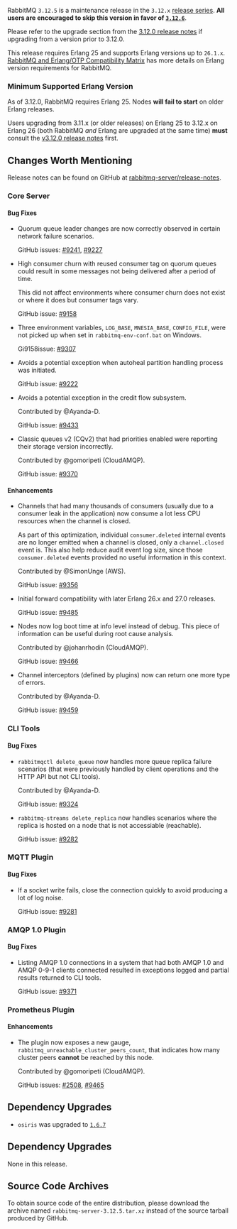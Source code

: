 RabbitMQ `3.12.5` is a maintenance release in the `3.12.x` [release series](https://www.rabbitmq.com/versions.html).
**All users are encouraged to skip this version in favor of [`3.12.6`](https://github.com/rabbitmq/rabbitmq-server/releases/tag/v3.12.6)**.

Please refer to the upgrade section from the [3.12.0 release notes](https://github.com/rabbitmq/rabbitmq-server/releases/tag/v3.12.0)
if upgrading from a version prior to 3.12.0.

This release requires Erlang 25 and supports Erlang versions up to `26.1.x`.
[RabbitMQ and Erlang/OTP Compatibility Matrix](https://www.rabbitmq.com/which-erlang.html) has more details on
Erlang version requirements for RabbitMQ.


### Minimum Supported Erlang Version

As of 3.12.0, RabbitMQ requires Erlang 25. Nodes **will fail to start** on older Erlang releases.

Users upgrading from 3.11.x (or older releases) on Erlang 25 to 3.12.x on Erlang 26
(both RabbitMQ *and* Erlang are upgraded at the same time) **must** consult
the [v3.12.0 release notes](https://github.com/rabbitmq/rabbitmq-server/releases/tag/v3.12.0) first.


## Changes Worth Mentioning

Release notes can be found on GitHub at [rabbitmq-server/release-notes](https://github.com/rabbitmq/rabbitmq-server/tree/v3.12.x/release-notes).


### Core Server

#### Bug Fixes

 * Quorum queue leader changes are now correctly observed in certain network failure scenarios.

   GitHub issues: [#9241](https://github.com/rabbitmq/rabbitmq-server/pull/9241), [#9227](https://github.com/rabbitmq/rabbitmq-server/pull/9227)

 * High consumer churn with reused consumer tag on quorum queues could result in some messages not being delivered
   after a period of time.

   This did not affect environments where consumer churn does not exist or where it does but consumer tags vary.

   GitHub issue: [#9158](https://github.com/rabbitmq/rabbitmq-server/pull/9158)

 * Three environment variables, `LOG_BASE`, `MNESIA_BASE`, `CONFIG_FILE`, were not picked up when set in
   `rabbitmq-env-conf.bat` on Windows.

   Gi9158issue: [#9307](https://github.com/rabbitmq/rabbitmq-server/pull/9307)

 * Avoids a potential exception when autoheal partition handling process was initiated.

   GitHub issue: [#9222](https://github.com/rabbitmq/rabbitmq-server/pull/9222)

 * Avoids a potential exception in the credit flow subsystem.

   Contributed by @Ayanda-D.

   GitHub issue: [#9433](https://github.com/rabbitmq/rabbitmq-server/pull/9433)

 * Classic queues v2 (CQv2) that had priorities enabled were reporting their storage version
   incorrectly.

   Contributed by @gomoripeti (CloudAMQP).

   GitHub issue: [#9370](https://github.com/rabbitmq/rabbitmq-server/issues/9370)

#### Enhancements

 * Channels that had many thousands of consumers (usually due to a consumer leak in the application)
   now consume a lot less CPU resources when the channel is closed.

   As part of this optimization, individual `consumer.deleted` internal events are no
   longer emitted when a channel is closed, only a `channel.closed` event is. This also
   help reduce audit event log size, since those `consumer.deleted` events provided
   no useful information in this context.

   Contributed by @SimonUnge (AWS).

   GitHub issue: [#9356](https://github.com/rabbitmq/rabbitmq-server/pull/9356)

 * Initial forward compatibility with later Erlang 26.x and 27.0 releases.

   GitHub issue: [#9485](https://github.com/rabbitmq/rabbitmq-server/pull/9485)

 * Nodes now log boot time at info level instead of debug. This piece of information
   can be useful during root cause analysis.

   Contributed by @johanrhodin (CloudAMQP).

   GitHub issue: [#9466](https://github.com/rabbitmq/rabbitmq-server/pull/9466)

 * Channel interceptors (defined by plugins) now can return one more type of errors.

   Contributed by @Ayanda-D.

   GitHub issue: [#9459](https://github.com/rabbitmq/rabbitmq-server/pull/9459)


### CLI Tools

#### Bug Fixes

 * `rabbitmqctl delete_queue` now handles more queue replica failure scenarios
   (that were previously handled by client operations and the HTTP API but not CLI tools).

   Contributed by @Ayanda-D.

   GitHub issue: [#9324](https://github.com/rabbitmq/rabbitmq-server/pull/9324)

 * `rabbitmq-streams delete_replica` now handles scenarios where the replica is hosted
   on a node that is not accessiable (reachable).

   GitHub issue: [#9282](https://github.com/rabbitmq/rabbitmq-server/issues/9282)


### MQTT Plugin

#### Bug Fixes

 * If a socket write fails, close the connection quickly to avoid producing a lot of
   log noise.

   GitHub issue: [#9281](https://github.com/rabbitmq/rabbitmq-server/pull/9281)


### AMQP 1.0 Plugin

#### Bug Fixes

 * Listing AMQP 1.0 connections in a system that had both AMQP 1.0 and AMQP 0-9-1 clients connected
   resulted in exceptions logged and partial results returned to CLI tools.

   GitHub issue: [#9371](https://github.com/rabbitmq/rabbitmq-server/issues/9371)


### Prometheus Plugin

#### Enhancements

 * The plugin now exposes a new gauge, `rabbitmq_unreachable_cluster_peers_count`, that indicates how many cluster
   peers **cannot** be reached by this node.

   Contributed by @gomoripeti (CloudAMQP).

   GitHub issues: [#2508](https://github.com/rabbitmq/rabbitmq-server/issues/2508), [#9465](https://github.com/rabbitmq/rabbitmq-server/pull/9465)


## Dependency Upgrades

 * `osiris` was upgraded to [`1.6.7`](https://github.com/rabbitmq/osiris/tags)


## Dependency Upgrades

None in this release.

## Source Code Archives

To obtain source code of the entire distribution, please download the archive named `rabbitmq-server-3.12.5.tar.xz`
instead of the source tarball produced by GitHub.
